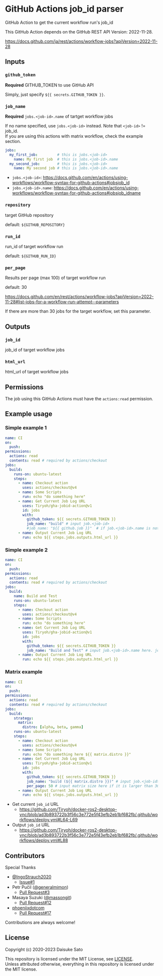 # GitHub Actions job_id parser

GitHub Action to get the current workflow run's job_id

This GitHub Action depends on the GitHub REST API Version: 2022-11-28.

https://docs.github.com/ja/rest/actions/workflow-jobs?apiVersion=2022-11-28

## Inputs

### `github_token`

**Required** GITHUB_TOKEN to use GitHub API

Simply, just specify `${{ secrets.GITHUB_TOKEN }}`.

### `job_name`

**Required** `jobs.<job-id>.name` of tartget workflow jobs

If no name specified, use `jobs.<job-id>` instead. Note that `<job-id>` != job_id.  
If you are using this actions with matrix workflow, check the example section.


```yaml
jobs:
  my_first_job:         # this is jobs.<job-id>
    name: My first job  # this is jobs.<job-id>.name
  my_second_job:        # this is jobs.<job-id>
    name: My second job # this is jobs.<job-id>.name
```

* `jobs.<job-id>`: https://docs.github.com/en/actions/using-workflows/workflow-syntax-for-github-actions#jobsjob_id
* `jobs.<job-id>.name`: https://docs.github.com/en/actions/using-workflows/workflow-syntax-for-github-actions#jobsjob_idname

### `repository`

target GitHub repository

default: `${GITHUB_REPOSITORY}`

### `run_id`

run_id of target workflow run

default: `${GITHUB_RUN_ID}`

###  `per_page`

Results per page (max 100) of target workflow run

default: 30

https://docs.github.com/en/rest/actions/workflow-jobs?apiVersion=2022-11-28#list-jobs-for-a-workflow-run-attempt--parameters

If there are more than 30 jobs for the target workflow, set this parameter.

## Outputs

### `job_id`

job_id of target workflow jobs

### `html_url`

html_url of target workflow jobs

## Permissions

The job using this GitHub Actions must have the `actions:read` permission.

## Example usage

### Simple example 1

```yaml
name: CI
on:
  push:
permissions:
  actions: read
  contents: read # required by actions/checkout
jobs:
  build:
    runs-on: ubuntu-latest
    steps:
      - name: Checkout action
        uses: actions/checkout@v4
      - name: Some Scripts
        run: echo "do something here"
      - name: Get Current Job Log URL
        uses: Tiryoh/gha-jobid-action@v1
        id: jobs
        with:
          github_token: ${{ secrets.GITHUB_TOKEN }}
          job_name: "build" # input job.<job-id>
          #job_name: "${{ github.job }}"  # if job.<job-id>.name is not specified, this works too
      - name: Output Current Job Log URL
        run: echo ${{ steps.jobs.outputs.html_url }}
```

### Simple example 2

```yaml
name: CI
on:
  push:
permissions:
  actions: read
  contents: read # required by actions/checkout
jobs:
  build:
    name: Build and Test
    runs-on: ubuntu-latest
    steps:
      - name: Checkout action
        uses: actions/checkout@v4
      - name: Some Scripts
        run: echo "do something here"
      - name: Get Current Job Log URL
        uses: Tiryoh/gha-jobid-action@v1
        id: jobs
        with:
          github_token: ${{ secrets.GITHUB_TOKEN }}
          job_name: "Build and Test" # input job.<job-id>.name here. job.<job-id> won't works.
      - name: Output Current Job Log URL
        run: echo ${{ steps.jobs.outputs.html_url }}
```

### Matrix example

```yaml
name: CI
on:
  push:
permissions:
  actions: read
  contents: read # required by actions/checkout
jobs:
  build:
    strategy:
      matrix:
        distro: [alpha, beta, gamma]
    runs-on: ubuntu-latest
    steps:
      - name: Checkout action
        uses: actions/checkout@v4
      - name: Some Scripts
        run: echo "do something here ${{ matrix.distro }}"
      - name: Get Current Job Log URL
        uses: Tiryoh/gha-jobid-action@v1
        id: jobs
        with:
          github_token: ${{ secrets.GITHUB_TOKEN }}
          job_name: "build (${{ matrix.distro }})" # input job.<job-id>.name and matrix here.
          per_page: 50 # input matrix size here if it is larger than 30
      - name: Output Current Job Log URL
        run: echo ${{ steps.jobs.outputs.html_url }}
```

* Get current `job_id` URL
  * https://github.com/Tiryoh/docker-ros2-desktop-vnc/blob/ad3b893722b3f56c3e772e5f43efb2eb1bf682fb/.github/workflows/deploy.yml#L64-L69
* Output `job_id` URL
  * https://github.com/Tiryoh/docker-ros2-desktop-vnc/blob/ad3b893722b3f56c3e772e5f43efb2eb1bf682fb/.github/workflows/deploy.yml#L88

## Contributors

Special Thanks

* [@IngoStrauch2020](https://github.com/IngoStrauch2020)
  * [Issue#1](https://github.com/Tiryoh/gha-jobid-action/issues/1)
* Petr Pučil ([@generalmimon](https://github.com/generalmimon))
  * [Pull Request#3](https://github.com/Tiryoh/gha-jobid-action/pull/3)
* Masaya Suzuki ([@massongit](https://github.com/massongit))
  * [Pull Request#12](https://github.com/Tiryoh/gha-jobid-action/pull/12)
* [phoeniixdotcom](https://github.com/phoeniixdotcom)
  * [Pull Request#17](https://github.com/Tiryoh/gha-jobid-action/pull/17)

Contributions are always welcome!

## License

Copyright (c) 2020-2023 Daisuke Sato

This repository is licensed under the MIT License, see [LICENSE](./LICENSE).  
Unless attributed otherwise, everything in this repository is licensed under the MIT license.

